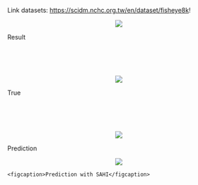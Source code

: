 Link datasets: https://scidm.nchc.org.tw/en/dataset/fisheye8k!

<p align="center">
    <img src="https://github.com/user-attachments/assets/38af8915-89d5-427e-a727-ef569992ee11" >
    <figcaption>Result</figcaption>
</p>

<br>
<br>
<br>

<p align="center">
    <img src="https://github.com/user-attachments/assets/a1e8c670-c7e7-462a-ad92-5857db0bddf2" >
    <figcaption>True</figcaption>
</p>

<br>
<br>
<br>

<p align="center">
    <img src="[https://github.com/user-attachments/assets/4bf1a3d5-7bfc-429f-8d30-e432ba4c2a28](https://github-production-user-asset-6210df.s3.amazonaws.com/125201131/358116928-4bf1a3d5-7bfc-429f-8d30-e432ba4c2a28.png?X-Amz-Algorithm=AWS4-HMAC-SHA256&X-Amz-Credential=AKIAVCODYLSA53PQK4ZA%2F20240815%2Fus-east-1%2Fs3%2Faws4_request&X-Amz-Date=20240815T041820Z&X-Amz-Expires=300&X-Amz-Signature=3646e76f7a8a1e3672c09d212784d5554cbc69a4f02090b245c6579c5c2641de&X-Amz-SignedHeaders=host&actor_id=125201131&key_id=0&repo_id=842064701)" >
    <figcaption>Prediction</figcaption>
</p>

<p align="center">
    <img src="https://github.com/user-attachments/assets/f330e3d8-08a3-4eea-9a58-f9720fcdd451">

    <figcaption>Prediction with SAHI</figcaption>
</p>

